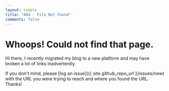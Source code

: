 ```yaml
---
layout: simple
title: "404 - File Not Found"
comments: false
---
```


# Whoops! Could not find that page.

Hi there, I recently migrated my blog to a new platform and may have broken
a lot of links inadvertently.

If you don't mind, please [log an issue]({{ site.github_repo_url }}issues/new) 
with the URL you were trying to reach and where you found the URL. Thanks!